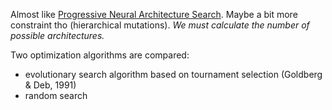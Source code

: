 Almost like [Progressive Neural Architecture Search](http://www.djlu.fr/paper/Cadene/Liu2017/p64wgdNFKOov1iE3mkxuuFyztS1DK5). Maybe a bit more constraint tho (hierarchical mutations). *We must calculate the number of possible architectures.*

Two optimization algorithms are compared:
- evolutionary search algorithm based on tournament selection (Goldberg & Deb, 1991)
- random search
